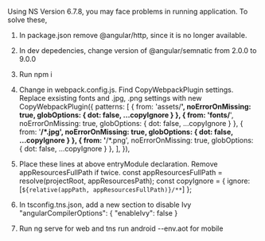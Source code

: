 Using NS Version 6.7.8, you may face problems in running application. To solve these,

1. In package.json remove @angular/http, since it is no longer available.
2. In dev depedencies, change version of @angular/semnatic from 2.0.0 to 9.0.0

3. Run npm i

4. Change in webpack.config.js. 
  Find CopyWebpackPlugin settings.
  Replace exsisting fonts and .jpg, .png settings with 
    new CopyWebpackPlugin({
              patterns: [
                { from: 'assets/**', noErrorOnMissing: true, globOptions: { dot: false, ...copyIgnore } },
                { from: 'fonts/**', noErrorOnMissing: true, globOptions: { dot: false, ...copyIgnore } },
                { from: '**/*.jpg', noErrorOnMissing: true, globOptions: { dot: false, ...copyIgnore } },
                { from: '**/*.png', noErrorOnMissing: true, globOptions: { dot: false, ...copyIgnore } },
              ],
            }),
            
5. Place these lines at above entryModule declaration. Remove appResourcesFullPath if twice.
  const appResourcesFullPath = resolve(projectRoot, appResourcesPath);
  const copyIgnore = { ignore: [`${relative(appPath, appResourcesFullPath)}/**`] };

6. In tsconfig.tns.json, add a new section to disable Ivy
  "angularCompilerOptions": {
    "enableIvy": false
  }

7. Run ng serve for web and tns run android --env.aot for mobile
